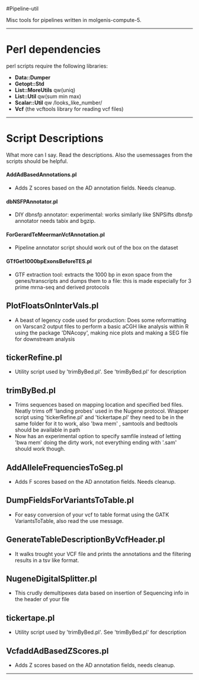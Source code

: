 #Pipeline-util

Misc tools for pipelines written in molgenis-compute-5.

---

# Perl dependencies

perl scripts require the following libraries:

- **Data::Dumper**
- **Getopt::Std**
- **List::MoreUtils** qw(uniq)
- **List::Util** qw(sum min max)
- **Scalar::Util** qw /looks_like_number/ 
- **Vcf** (the vcftools library for reading vcf files)

----

# Script Descriptions

What more can I say. Read the descriptions. Also the usemessages from the scripts should be helpful.

#### AddAdBasedAnnotations.pl

- Adds Z scores based on the AD annotation fields. Needs cleanup.

#### dbNSFPAnnotator.pl

- DIY dbnsfp annotator: experimental: works similarly like SNPSifts dbnsfp annotator needs tabix and bgzip.

#### ForGerardTeMeermanVcfAnnotation.pl

- Pipeline annotator script should work out of the box on the dataset

#### GTfGet1000bpExonsBeforeTES.pl

- GTF extraction tool: extracts the 1000 bp in exon space from the genes/transcripts and dumps them to a file: this is 
made especially for 3 prime mrna-seq and derived protocols

## PlotFloatsOnInterVals.pl

- A beast of legency code used for production: Does some reformatting on Varscan2 output files to perform a basic aCGH  like analysis within R using the package 'DNAcopy', making nice plots and making a SEG file for downstream analysis

## tickerRefine.pl

- Utility script used by 'trimByBed.pl'. See 'trimByBed.pl' for description

## trimByBed.pl

- Trims sequences based on mapping location and specified bed files. Neatly trims off 'landing probes' used in the 
Nugene protocol. Wrapper script using 'tickerRefine.pl' and 'tickertape.pl' they need to be in the same folder for it to work, also 'bwa mem' , samtools and bedtools should be available in path
- Now has an experimental option to specify samfile instead of letting 'bwa mem' doing the dirty work, not everything ending with '.sam' should work though.

## AddAlleleFrequenciesToSeg.pl

- Adds F scores based on the AD annotation fields. Needs cleanup.

## DumpFieldsForVariantsToTable.pl

- For easy conversion of your vcf to table format using the GATK VariantsToTable, also read the use message.

## GenerateTableDescriptionByVcfHeader.pl

- It walks trought your VCF file and prints the annotations and the filtering results in a tsv like format.

## NugeneDigitalSplitter.pl

- This crudly demultipexes data based on insertion of Sequencing info in the header of your file

## tickertape.pl

- Utility script used by 'trimByBed.pl'. See 'trimByBed.pl' for description

## VcfaddAdBasedZScores.pl

- Adds Z scores based on the AD annotation fields, needs cleanup. 

-----
